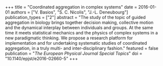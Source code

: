+++
title = "Coordinated aggregation in complex systems"
date = 2016-01-01
authors = ["V. Basios", "S. C. Nicolis", "J.-L. Deneubourg"]
publication_types = ["2"]
abstract = "The study of the topic of guided aggregation in biology brings together decision making, collective motion and the dynamical interplay between individuals and groups. At the same time it meets statistical mechanics and the physics of complex systems in a new paradigmatic thinking. We propose a research platform for implementation and for undertaking systematic studies of coordinated aggregation, in a truly multi- and inter-disciplinary fashion."
featured = false
publication = "*The European Physical Journal Special Topics*"
doi = "10.1140/epjst/e2016-02660-5"
+++

